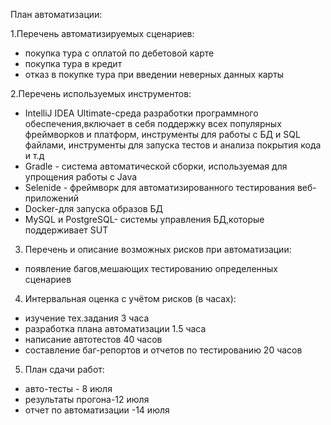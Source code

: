  План автоматизации:
 
 1.Перечень автоматизируемых сценариев:
 - покупка тура с оплатой по дебетовой карте
 - покупка тура в кредит
 - отказ в покупке тура при введении неверных данных карты

2.Перечень используемых инструментов:
 - IntelliJ IDEA Ultimate-среда разработки программного обеспечения,включает в себя поддержку всех популярных фреймворков и платформ, инструменты для работы с БД и SQL файлами, инструменты для запуска тестов и анализа покрытия кода и т.д
 - Gradle - система автоматической сборки, используемая для упрощения работы с Java
 - Selenide - фреймворк для автоматизированного тестирования веб-приложений
 - Docker-для запуска образов БД
 - MySQL и PostgreSQL- системы управления БД,которые поддерживает SUT

3. Перечень и описание возможных рисков при автоматизации:
- появление багов,мешающих тестированию определенных сценариев 

4. Интервальная оценка с учётом рисков (в часах):
- изучение тех.задания 3 часа
- разработка плана автоматизации 1.5 часа
- написание автотестов 40 часов
- составление баг-репортов и отчетов по тестированию 20 часов

5. План сдачи работ:
- авто-тесты - 8 июля
- результаты прогона-12 июля
- отчет по автоматизации -14 июля